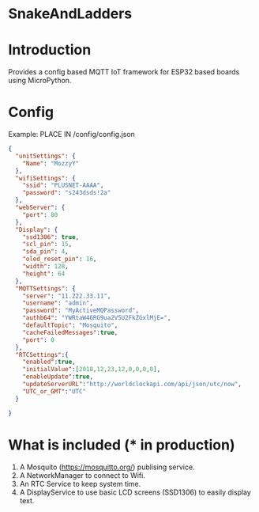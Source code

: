 # SnakeAndLadders

# Introduction
Provides a config based MQTT IoT framework for ESP32 based boards using MicroPython.

# Config

Example:
PLACE IN /config/config.json
```json
{
  "unitSettings": {
    "Name": "MozzyY"
  },
  "wifiSettings": {
    "ssid": "PLUSNET-AAAA",
    "password": "s243dsds!2a"
  },
  "webServer": {
    "port": 80
  },
  "Display": {
    "ssd1306": true,
    "scl_pin": 15,
    "sda_pin": 4,
    "oled_reset_pin": 16,
    "width": 128,
    "height": 64
  },
  "MQTTSettings": {
    "server": "11.222.33.11",
    "username": "admin",
    "password": "MyActiveMQPassword",
    "authb64": "YWRtaW46RG9ua2V5U2FkZGxlMjE=",
    "defaultTopic": "Mosquito",
    "cacheFailedMessages":true,
    "port": 0
  },
  "RTCSettings":{
    "enabled":true,
    "initialValue":[2018,12,23,12,0,0,0,0],
    "enableUpdate":true,
    "updateServerURL":"http://worldclockapi.com/api/json/utc/now",
    "UTC_or_GMT":"UTC"
  }

}


```

# What is included (* in production)

1. A Mosquito (https://mosquitto.org/) publising service.
2. A NetworkManager to connect to Wifi.
3. An RTC Service to keep system time.
4. A DisplayService to use basic LCD screens (SSD1306) to easily display text.
